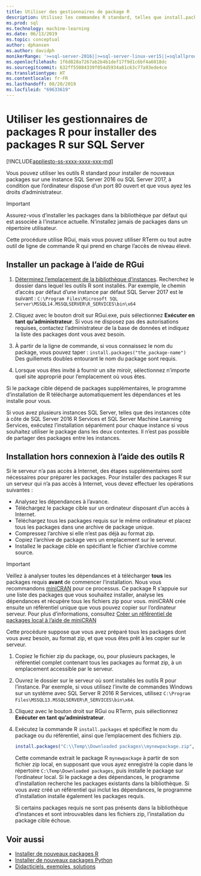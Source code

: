 ```yaml
---
title: Utiliser des gestionnaires de package R
description: Utilisez les commandes R standard, telles que install.packages, pour ajouter de nouveaux packages R à SQL Server 2016 R Services ou à SQL Server Machine Learning Services (dans la base de données).
ms.prod: sql
ms.technology: machine-learning
ms.date: 06/13/2019
ms.topic: conceptual
author: dphansen
ms.author: davidph
monikerRange: '>=sql-server-2016||>=sql-server-linux-ver15||=sqlallproducts-allversions'
ms.openlocfilehash: 1f6d828a7267ab2b4b1def17f9d1c6bf4a6018dc
ms.sourcegitcommit: 632ff55084339f054d5934a81c63c77a93ede4ce
ms.translationtype: HT
ms.contentlocale: fr-FR
ms.lasthandoff: 08/20/2019
ms.locfileid: "69633619"
---
```

# <a name="use-r-package-managers-to-install-r-packages-on-sql-server"></a>Utiliser les gestionnaires de packages R pour installer des packages R sur SQL Server
[!INCLUDE[appliesto-ss-xxxx-xxxx-xxx-md](../../includes/appliesto-ss-xxxx-xxxx-xxx-md.md)]

Vous pouvez utiliser les outils R standard pour installer de nouveaux packages sur une instance SQL Server 2016 ou SQL Server 2017, à condition que l’ordinateur dispose d’un port 80 ouvert et que vous ayez les droits d’administrateur.

> [!IMPORTANT] 
> Assurez-vous d’installer les packages dans la bibliothèque par défaut qui est associée à l’instance actuelle. N’installez jamais de packages dans un répertoire utilisateur.

Cette procédure utilise RGui, mais vous pouvez utiliser RTerm ou tout autre outil de ligne de commande R qui prend en charge l’accès de niveau élevé.

## <a name="install-a-package-using-rgui"></a>Installer un package à l’aide de RGui

1. [Déterminez l’emplacement de la bibliothèque d’instances](../package-management/r-package-information.md). Recherchez le dossier dans lequel les outils R sont installés. Par exemple, le chemin d’accès par défaut d’une instance par défaut SQL Server 2017 est le suivant : `C:\Program Files\Microsoft SQL Server\MSSQL14.MSSQLSERVER\R_SERVICES\bin\x64`

1. Cliquez avec le bouton droit sur RGui.exe, puis sélectionnez **Exécuter en tant qu’administrateur**. Si vous ne disposez pas des autorisations requises, contactez l’administrateur de la base de données et indiquez la liste des packages dont vous avez besoin.

1. À partir de la ligne de commande, si vous connaissez le nom du package, vous pouvez taper : `install.packages("the_package-name")` Des guillemets doubles entourant le nom du package sont requis.

1. Lorsque vous êtes invité à fournir un site miroir, sélectionnez n’importe quel site approprié pour l’emplacement où vous êtes.

Si le package cible dépend de packages supplémentaires, le programme d’installation de R télécharge automatiquement les dépendances et les installe pour vous.

Si vous avez plusieurs instances SQL Server, telles que des instances côte à côte de SQL Server 2016 R Services et SQL Server Machine Learning Services, exécutez l’installation séparément pour chaque instance si vous souhaitez utiliser le package dans les deux contextes. Il n’est pas possible de partager des packages entre les instances.

## <a name = "bkmk_offlineInstall"></a> Installation hors connexion à l’aide des outils R

Si le serveur n’a pas accès à Internet, des étapes supplémentaires sont nécessaires pour préparer les packages. Pour installer des packages R sur un serveur qui n’a pas accès à Internet, vous devez effectuer les opérations suivantes :

+ Analysez les dépendances à l’avance.
+ Téléchargez le package cible sur un ordinateur disposant d’un accès à Internet.
+ Téléchargez tous les packages requis sur le même ordinateur et placez tous les packages dans une archive de package unique.
+ Compressez l’archive si elle n’est pas déjà au format zip.
+ Copiez l’archive de package vers un emplacement sur le serveur.
+ Installez le package cible en spécifiant le fichier d’archive comme source.

> [!IMPORTANT] 
>  Veillez à analyser toutes les dépendances et à télécharger **tous** les packages requis **avant** de commencer l’installation. Nous vous recommandons [miniCRAN](https://mran.microsoft.com/package/miniCRAN) pour ce processus. Ce package R s’appuie sur une liste des packages que vous souhaitez installer, analyse les dépendances et récupère tous les fichiers zip pour vous. miniCRAN crée ensuite un référentiel unique que vous pouvez copier sur l’ordinateur serveur. Pour plus d’informations, consultez [Créer un référentiel de packages local à l’aide de miniCRAN](create-a-local-package-repository-using-minicran.md)

Cette procédure suppose que vous avez préparé tous les packages dont vous avez besoin, au format zip, et que vous êtes prêt à les copier sur le serveur.

1. Copiez le fichier zip du package, ou, pour plusieurs packages, le référentiel complet contenant tous les packages au format zip, à un emplacement accessible par le serveur.

2. Ouvrez le dossier sur le serveur où sont installés les outils R pour l’instance. Par exemple, si vous utilisez l’invite de commandes Windows sur un système avec SQL Server R 2016 R Services, utilisez `C:\Program Files\MSSQL13.MSSQLSERVER\R_SERVICES\bin\x64`.

3. Cliquez avec le bouton droit sur RGui ou RTerm, puis sélectionnez **Exécuter en tant qu’administrateur**.

4. Exécutez la commande R `install.packages` et spécifiez le nom du package ou du référentiel, ainsi que l’emplacement des fichiers zip.

    ```R
    install.packages("C:\\Temp\\Downloaded packages\\mynewpackage.zip", repos=NULL)
    ```

    Cette commande extrait le package R `mynewpackage` à partir de son fichier zip local, en supposant que vous ayez enregistré la copie dans le répertoire `C:\Temp\Downloaded packages`, puis installe le package sur l’ordinateur local. Si le package a des dépendances, le programme d’installation recherche les packages existants dans la bibliothèque. Si vous avez créé un référentiel qui inclut les dépendances, le programme d’installation installe également les packages requis.

    Si certains packages requis ne sont pas présents dans la bibliothèque d’instances et sont introuvables dans les fichiers zip, l’installation du package cible échoue.

## <a name="see-also"></a>Voir aussi

+ [Installer de nouveaux packages R](install-additional-r-packages-on-sql-server.md)
+ [Installer de nouveaux packages Python](../python/install-additional-python-packages-on-sql-server.md)
+ [Didacticiels, exemples, solutions](../tutorials/machine-learning-services-tutorials.md)
